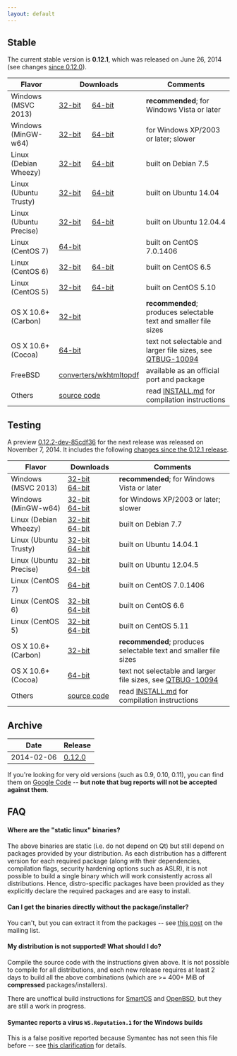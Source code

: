 ```yaml
---
layout: default
---
```


## Stable

The current stable version is **0.12.1**, which was released on June 26, 2014 (see changes [since 0.12.0](https://github.com/wkhtmltopdf/wkhtmltopdf/releases/tag/0.12.1)).

Flavor                | Downloads                                                                                                                                                                                                                                 | Comments
---------             | ---------                                                                                                                                                                                                                                 | --------
Windows (MSVC 2013)   | [32-bit](http://downloads.sourceforge.net/project/wkhtmltopdf/0.12.1/wkhtmltox-0.12.1.2_msvc2013-win32.exe)        &emsp; [64-bit](http://downloads.sourceforge.net/project/wkhtmltopdf/0.12.1/wkhtmltox-0.12.1.2_msvc2013-win64.exe)        | **recommended**; for Windows Vista or later
Windows (MinGW-w64)   | [32-bit](http://downloads.sourceforge.net/project/wkhtmltopdf/0.12.1/wkhtmltox-0.12.1.2_mingw-w64-cross-win32.exe) &emsp; [64-bit](http://downloads.sourceforge.net/project/wkhtmltopdf/0.12.1/wkhtmltox-0.12.1.2_mingw-w64-cross-win64.exe) | for Windows XP/2003 or later; slower
Linux (Debian Wheezy) | [32-bit](http://downloads.sourceforge.net/project/wkhtmltopdf/0.12.1/wkhtmltox-0.12.1_linux-wheezy-i386.deb)     &emsp; [64-bit](http://downloads.sourceforge.net/project/wkhtmltopdf/0.12.1/wkhtmltox-0.12.1_linux-wheezy-amd64.deb)     | built on Debian 7.5
Linux (Ubuntu Trusty) | [32-bit](http://downloads.sourceforge.net/project/wkhtmltopdf/0.12.1/wkhtmltox-0.12.1_linux-trusty-i386.deb)     &emsp; [64-bit](http://downloads.sourceforge.net/project/wkhtmltopdf/0.12.1/wkhtmltox-0.12.1_linux-trusty-amd64.deb)     | built on Ubuntu 14.04
Linux (Ubuntu Precise)| [32-bit](http://downloads.sourceforge.net/project/wkhtmltopdf/0.12.1/wkhtmltox-0.12.1_linux-precise-i386.deb)    &emsp; [64-bit](http://downloads.sourceforge.net/project/wkhtmltopdf/0.12.1/wkhtmltox-0.12.1_linux-precise-amd64.deb)    | built on Ubuntu 12.04.4
Linux (CentOS 7)      | [64-bit](http://downloads.sourceforge.net/project/wkhtmltopdf/0.12.1/wkhtmltox-0.12.1_linux-centos7-amd64.rpm)                                                                                                                            | built on CentOS 7.0.1406
Linux (CentOS 6)      | [32-bit](http://downloads.sourceforge.net/project/wkhtmltopdf/0.12.1/wkhtmltox-0.12.1_linux-centos6-i386.rpm)    &emsp; [64-bit](http://downloads.sourceforge.net/project/wkhtmltopdf/0.12.1/wkhtmltox-0.12.1_linux-centos6-amd64.rpm)    | built on CentOS 6.5
Linux (CentOS 5)      | [32-bit](http://downloads.sourceforge.net/project/wkhtmltopdf/0.12.1/wkhtmltox-0.12.1_linux-centos5-i386.rpm)    &emsp; [64-bit](http://downloads.sourceforge.net/project/wkhtmltopdf/0.12.1/wkhtmltox-0.12.1_linux-centos5-amd64.rpm)    | built on CentOS 5.10
OS X 10.6+ (Carbon)   | [32-bit](http://downloads.sourceforge.net/project/wkhtmltopdf/0.12.1/wkhtmltox-0.12.1_osx-carbon-i386.pkg)                                                                                                                                | **recommended**; produces selectable text and smaller file sizes
OS X 10.6+ (Cocoa)    | [64-bit](http://downloads.sourceforge.net/project/wkhtmltopdf/0.12.1/wkhtmltox-0.12.1_osx-cocoa-x86-64.pkg)                                                                                                                               | text not selectable and larger file sizes, see [QTBUG-10094](https://bugreports.qt-project.org/browse/QTBUG-10094)
FreeBSD               | [converters/wkhtmltopdf](http://www.freshports.org/converters/wkhtmltopdf)                                                                                                                                                                | available as an official port and package
Others                | [source code](http://downloads.sourceforge.net/project/wkhtmltopdf/0.12.1/wkhtmltox-0.12.1.tar.bz2)                                                                                                                                       | read [INSTALL.md](https://github.com/wkhtmltopdf/wkhtmltopdf/blob/master/INSTALL.md#others) for compilation instructions

## Testing

A preview [0.12.2-dev-85cdf36](https://github.com/wkhtmltopdf/wkhtmltopdf/tree/85cdf36) for the next release was released on November 7, 2014. It includes the following [changes since the 0.12.1 release](https://github.com/wkhtmltopdf/wkhtmltopdf/blob/85cdf36/CHANGELOG.md).

Flavor                | Downloads                                                                                                                                                                                                                                                                 | Comments
---------             | ---------                                                                                                                                                                                                                                                                 | --------
Windows (MSVC 2013)   | [32-bit](http://downloads.sourceforge.net/project/wkhtmltopdf/0.12.2-dev/wkhtmltox-0.12.2-dev-85cdf36_msvc2013-win32.exe)        &emsp; [64-bit](http://downloads.sourceforge.net/project/wkhtmltopdf/0.12.2-dev/wkhtmltox-0.12.2-dev-85cdf36_msvc2013-win64.exe)         | **recommended**; for Windows Vista or later
Windows (MinGW-w64)   | [32-bit](http://downloads.sourceforge.net/project/wkhtmltopdf/0.12.2-dev/wkhtmltox-0.12.2-dev-85cdf36_mingw-w64-cross-win32.exe) &emsp; [64-bit](http://downloads.sourceforge.net/project/wkhtmltopdf/0.12.2-dev/wkhtmltox-0.12.2-dev-85cdf36_mingw-w64-cross-win64.exe)  | for Windows XP/2003 or later; slower
Linux (Debian Wheezy) | [32-bit](http://downloads.sourceforge.net/project/wkhtmltopdf/0.12.2-dev/wkhtmltox-0.12.2-dev-85cdf36_linux-wheezy-i386.deb)     &emsp; [64-bit](http://downloads.sourceforge.net/project/wkhtmltopdf/0.12.2-dev/wkhtmltox-0.12.2-dev-85cdf36_linux-wheezy-amd64.deb)     | built on Debian 7.7
Linux (Ubuntu Trusty) | [32-bit](http://downloads.sourceforge.net/project/wkhtmltopdf/0.12.2-dev/wkhtmltox-0.12.2-dev-85cdf36_linux-trusty-i386.deb)     &emsp; [64-bit](http://downloads.sourceforge.net/project/wkhtmltopdf/0.12.2-dev/wkhtmltox-0.12.2-dev-85cdf36_linux-trusty-amd64.deb)     | built on Ubuntu 14.04.1
Linux (Ubuntu Precise)| [32-bit](http://downloads.sourceforge.net/project/wkhtmltopdf/0.12.2-dev/wkhtmltox-0.12.2-dev-85cdf36_linux-precise-i386.deb)    &emsp; [64-bit](http://downloads.sourceforge.net/project/wkhtmltopdf/0.12.2-dev/wkhtmltox-0.12.2-dev-85cdf36_linux-precise-amd64.deb)    | built on Ubuntu 12.04.5
Linux (CentOS 7)      | [64-bit](http://downloads.sourceforge.net/project/wkhtmltopdf/0.12.2-dev/wkhtmltox-0.12.2-dev-85cdf36_linux-centos7-amd64.rpm)                                                                                                                                            | built on CentOS 7.0.1406
Linux (CentOS 6)      | [32-bit](http://downloads.sourceforge.net/project/wkhtmltopdf/0.12.2-dev/wkhtmltox-0.12.2-dev-85cdf36_linux-centos6-i386.rpm)    &emsp; [64-bit](http://downloads.sourceforge.net/project/wkhtmltopdf/0.12.2-dev/wkhtmltox-0.12.2-dev-85cdf36_linux-centos6-amd64.rpm)    | built on CentOS 6.6
Linux (CentOS 5)      | [32-bit](http://downloads.sourceforge.net/project/wkhtmltopdf/0.12.2-dev/wkhtmltox-0.12.2-dev-85cdf36_linux-centos5-i386.rpm)    &emsp; [64-bit](http://downloads.sourceforge.net/project/wkhtmltopdf/0.12.2-dev/wkhtmltox-0.12.2-dev-85cdf36_linux-centos5-amd64.rpm)    | built on CentOS 5.11
OS X 10.6+ (Carbon)   | [32-bit](http://downloads.sourceforge.net/project/wkhtmltopdf/0.12.2-dev/wkhtmltox-0.12.2-dev-85cdf36_osx-carbon-i386.pkg)                                                                                                                                                | **recommended**; produces selectable text and smaller file sizes
OS X 10.6+ (Cocoa)    | [64-bit](http://downloads.sourceforge.net/project/wkhtmltopdf/0.12.2-dev/wkhtmltox-0.12.2-dev-85cdf36_osx-cocoa-x86-64.pkg)                                                                                                                                               | text not selectable and larger file sizes, see [QTBUG-10094](https://bugreports.qt-project.org/browse/QTBUG-10094)
Others                | [source code](http://downloads.sourceforge.net/project/wkhtmltopdf/0.12.2-dev/wkhtmltox-0.12.2-dev-85cdf36.tar.bz2)                                                                                                                                                       | read [INSTALL.md](https://github.com/wkhtmltopdf/wkhtmltopdf/blob/master/INSTALL.md#others) for compilation instructions

## Archive

Date       | Release
----       | -------
2014-02-06 | [0.12.0](http://sourceforge.net/projects/wkhtmltopdf/files/archive/0.12.0/)

If you're looking for very old versions (such as 0.9, 0.10, 0.11), you can find them on [Google Code](http://code.google.com/p/wkhtmltopdf/downloads/list?can=1) -- **but note that bug reports will not be accepted against them**.

## FAQ

#### Where are the "static linux" binaries?

The above binaries are static (i.e. do not depend on Qt) but still depend on packages provided by your distribution. As each distribution has a different version for each required package (along with their dependencies, compilation flags, security hardening options such as ASLR), it is not possible to build a single binary which will work consistently across all distributions. Hence, distro-specific packages have been provided as they explicitly declare the required packages and are easy to install.

#### Can I get the binaries directly without the package/installer?

You can't, but you can extract it from the packages -- see [this post](https://groups.google.com/d/msg/wkhtmltopdf-general/5gPvvd9bgRo/wI4RmGA0dIsJ) on the mailing list.

#### My distribution is not supported! What should I do?

Compile the source code with the instructions given above. It is not possible to compile for all distributions, and each new release requires at least 2 days to build all the above combinations (which are >= 400+ MiB of **compressed** packages/installers).

There are unoffical build instructions for [SmartOS](https://github.com/wkhtmltopdf/wkhtmltopdf/issues/1794) and [OpenBSD](https://github.com/wkhtmltopdf/wkhtmltopdf/issues/1991), but they are still a work in progress.

#### Symantec reports a virus `WS.Reputation.1` for the Windows builds

This is a false positive reported because Symantec has not seen this file before -- see [this clarification](http://community.norton.com/forums/clarification-wsreputation1-detection) for details.
